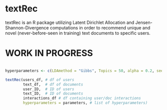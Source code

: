 # textRec
textRec is an R package utilizing Latent Dirichlet Allocation and Jensen-Shannon-Divergence computations in order to recommend unique and novel (never-before-seen in training) text documents to specific users. 


# WORK IN PROGRESS

```R 

hyperparameters <- c(LDAmethod = "Gibbs", Topics = 50, alpha = 0.2, seed = 123, JSDmax = 0.08)

textRec(users_df, # df of users
        text_df,  # df of documents
        user_ID,  # ID of users
        text_ID,  # ID of documents
        interactions_df # df containing user/doc interactions
        hyperparameters = parameters, # list of hyperparameters)
        
```
